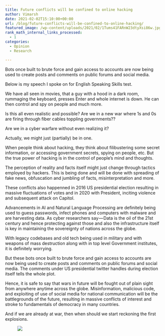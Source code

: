 ```yaml
---
title: Future conflicts will be confined to online hacking
author: Vimarsh
date: 2021-02-02T15:10:00+00:00
url: /blog/future-conflicts-will-be-confined-to-online-hacking/
featured_image: /wp-content/uploads/2021/02/1Tums41FARnW23dtyXsi86w.jpg
rank_math_internal_links_processed:
  - 1
categories:
  - Opinion
  - Research

---
```

 

Bots once built to brute force and gain access to accounts are now being used to create posts and comments on public forums and social&nbsp;media.

Below is my speech I spoke on for English Speaking Skills&nbsp;test.

We have all seen in movies, that a guy with a hood in a dark room, rummaging the keyboard, presses Enter and whole internet is down. He can then control and spy on people and much&nbsp;more.

Is this all even realistic and possible? Are we in a new war where 1s and 0s are firing through fiber cables toppling governments??

Are we in a cyber warfare without even realizing it?

Actually, we might just (partially) be in&nbsp;one.

When people think about hacking, they think about filibustering some secret information, or accessing government secrets, spying on people, etc. But the true power of hacking is in the control of people’s mind and thoughts.

The perception of reality and facts itself might just change through tactics employed by hackers. This is being done and will be done with spreading of fake news, obfuscation and jumbling of facts, misinterpretation and&nbsp;more.

These conflicts also happenned in 2016 US presidential election resulting in massive fluctuations of votes and in 2020 with President, inciting violence and subsequent attack on&nbsp;Capitol.

Advancements in AI and Natural Language Processing are definitely being used to guess passwords, infect phones and computers with malware and are harvesting data. As cyber researchers say — Data is the oil of the 21st century and hence protecting against those and also the infrastructure itself is key in maintaining the sovereignty of nations across the&nbsp;globe.

With legacy codebases and old tech being used in military and with weapons of mass destruction along with in top level Government institutes, it is definitely worrying.

But these bots once built to brute force and gain access to accounts are now being used to create posts and comments on public forums and social media. The comments under US presidential twitter handles during election itself tells the whole&nbsp;plot.

Hence, it is safe to say that wars in future will be fought out of plain sight from anywhere anytime across the globe. Misinformation, malicious code, and exploiting of use of social media for national communication will be the battlegrounds of the future, resulting in massive conflicts of interest and stroke to fundamentals of democracy in many countries.

And if we are already at war, then when should we start reckoning the first explosions.<figure class="wp-block-image">

![][1] </figure>

 [1]: https://vimarsh.info/wp-content/uploads/2021/02/img_6022bbb90f0aa.gif